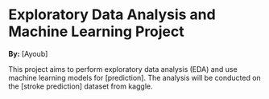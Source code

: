 # Exploratory Data Analysis and Machine Learning Project

**By:** [Ayoub]

This project aims to perform exploratory data analysis (EDA) and use machine learning models for [prediction]. The analysis will be conducted on the [stroke prediction] dataset from kaggle.




